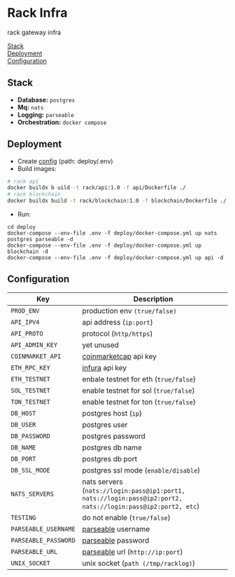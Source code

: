 # Rack Infra 
rack gateway infra 

[Stack](#stack)     
[Deployment](#deployment)   
[Configuration](#configuration)    


## Stack 
- **Database:** `postgres`
- **Mq:** `nats`
- **Logging:** `parseable`
- **Orchestration:** `docker compose`

## Deployment
- Create [config](#configuration) (path: deploy/.env) 
- Build images:
```sh
# rack api
docker buildx b uild -t rack/api:1.0 -f api/Dockerfile ./
# rack blockchain
docker buildx build -t rack/blockchain:1.0 -f blockchain/Dockerfile ./
```
- Run:
```
cd deploy
docker-compose --env-file .env -f deploy/docker-compose.yml up nats postgres parseable -d
docker-compose --env-file .env -f deploy/docker-compose.yml up blockchain -d
docker-compose --env-file .env -f deploy/docker-compose.yml up api -d
```

## Configuration 
| Key         | Description        |
| ----------- | -------            |
| `PROD_ENV`    | production env   `(true/false)`  |
| `API_IPV4`     |   api address (`ip:port`)|
| `API_PROTO`      | protocol (`http/https`) |
| `API_ADMIN_KEY`      |  yet unused |
| `COINMARKET_API`      | [coinmarketcap](https://coinmarketcap.com) api key |
| `ETH_RPC_KEY`      | [infura](https://infura.io) api key |
| `ETH_TESTNET`      | enbale testnet for eth (`true/false`)|
| `SOL_TESTNET`      | enable testnet for sol (`true/false`)|
| `TON_TESTNET`      | enable testnet for ton (`true/false`)|
| `DB_HOST`      |  postgres host (`ip`)|
| `DB_USER`      | postgres user |
| `DB_PASSWORD`      | postgres password |
| `DB_NAME`      | postgres db name|
| `DB_PORT`      | postgres db port|
| `DB_SSL_MODE`      | postgres ssl mode (`enable/disable`) |
| `NATS_SERVERS`      | nats servers (`nats://login:pass@ip1:port1, nats://login:pass@ip2:port2, nats://login:pass@ip2:port2, etc`)|
| `TESTING`      | do not enable (`true/false`)|
| `PARSEABLE_USERNAME`      | [parseable](https://github.com/parseablehq/parseable) username |
| `PARSEABLE_PASSWORD`      | [parseable](https://github.com/parseablehq/parseable) password |
| `PARSEABLE_URL`      | [parseable](https://github.com/parseablehq/parseable) url (`http://ip:port`) |
| `UNIX_SOCKET`      | unix socket (`path (/tmp/racklog)`)|
